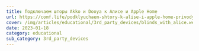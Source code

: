 ```yaml
---
title: Подключаем шторы Akko и Dooya к Алисе и Apple Home
url: https://comf.life/podklyuchaem-shtory-k-alise-i-apple-home-privody-akko-dm35eq-x-i-am82tv.html
cover: /img/articles/educational/3rd_party_devices/blinds_with_alice.webp
date: 2023-01-18
category: educational
sub_category: 3rd_party_devices
---
```

